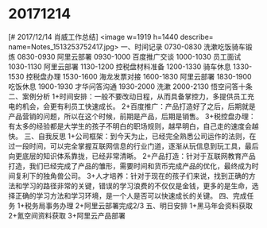 # 20171214

[# 2017/12/14 肖威工作总结]
<image w=1919 h=1440 describe= name=Notes_1513253752417.jpg>
一、时间记录
0730-0830 洗漱吃饭骑车锻炼
0830-0930 阿里云部署
0930-1000 百度推广交谈
1000-1030 员工面试
1030-1130 阿里云部署
1130-1200 控税盘材料准备
1200-1330 骑车休息
1330-1530 控税盘办理
1530-1600 海龙发票对接
1600-1830 阿里云部署
1830-1900 吃饭休息
1900-1930 才华问答沟通
1930-2000 洗漱
2000-2130 悟空问答十条
二、案例分析
1+时间安排：一般不要改动日程，从而具备掌控力，多提供员工充电的机会，会更有利员工快速成长。
2+百度推广：产品打造好了之后，后期就是产品营销的问题，所以在这个时候，前期是产品，后期是销售。
3+税控盘办理：有太多的经验都是大学生的孩子不明白的职场规则，越早明白，自己走的速度会越快。
三、自我反思
1+公司框架：到今天为止，已经完全熟悉公司运作的法则，在过一段时间，可以完全掌握互联网信息的行业门道，逐渐从玩信息到玩工具，最后向更底层的知识体系靠拢，已经非常清晰。
2+产品打造：针对于互联网教育产品打造，我们已经完成了产品的雏形，需要时间和货币完成产品的优化，最终成为时间复利下的独角兽公司。
3+人才培养：针对于现在的孩子们来说，找到正确的方法和学习的路径非常的关键，错误的学习浪费的不仅仅是金钱，更多的是生命，选择正确的学习方法和学习环境，是一个人是否可以快速成长的关键。
四、完成任务
1+税务局事务办理
2+阿里云部署完成2/3
五、明日安排
1+黑马年会资料获取
2+氪空间资料获取
3+阿里云产品部署
